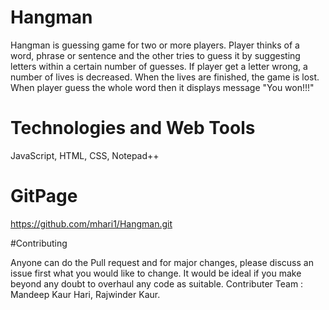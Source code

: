 # Hangman

Hangman is guessing game for two or more players. Player thinks of a word, phrase or sentence and the other tries to guess it
by suggesting letters within a certain number of guesses. If player get a letter wrong, a number of lives is decreased. 
When the lives are finished, the game is lost. When player guess the whole word then it displays message "You won!!!"

# Technologies and Web Tools

JavaScript, HTML, CSS, Notepad++

# GitPage

https://github.com/mhari1/Hangman.git

#Contributing

Anyone can do the Pull request and for major changes, please discuss an issue first what you would like to change. It would be ideal if you make beyond any doubt to overhaul any code as suitable. Contributer Team : Mandeep Kaur Hari, Rajwinder Kaur.
